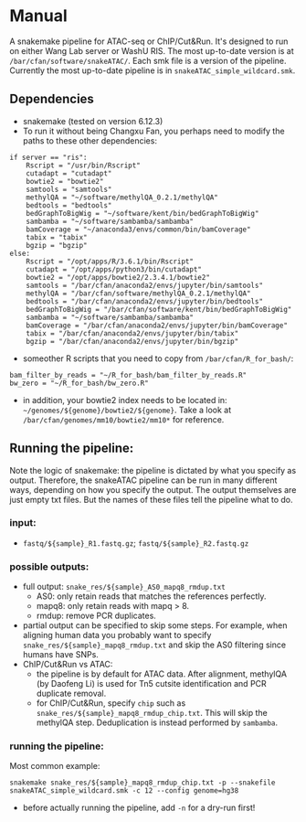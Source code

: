 # Manual
A snakemake pipeline for ATAC-seq or ChIP/Cut&Run. It's designed to run on either Wang Lab server or WashU RIS. The most up-to-date version is at `/bar/cfan/software/snakeATAC/`. Each smk file is a version of the pipeline. Currently the most up-to-date pipeline is in `snakeATAC_simple_wildcard.smk`.
## Dependencies
* snakemake (tested on version 6.12.3)
* To run it without being Changxu Fan, you perhaps need to modify the paths to these other dependencies:
```
if server == "ris":
    Rscript = "/usr/bin/Rscript"
    cutadapt = "cutadapt"
    bowtie2 = "bowtie2"
    samtools = "samtools"
    methylQA = "~/software/methylQA_0.2.1/methylQA"
    bedtools = "bedtools"
    bedGraphToBigWig = "~/software/kent/bin/bedGraphToBigWig"
    sambamba = "~/software/sambamba/sambamba"
    bamCoverage = "~/anaconda3/envs/common/bin/bamCoverage"
    tabix = "tabix"
    bgzip = "bgzip"
else:
    Rscript = "/opt/apps/R/3.6.1/bin/Rscript"
    cutadapt = "/opt/apps/python3/bin/cutadapt"
    bowtie2 = "/opt/apps/bowtie2/2.3.4.1/bowtie2"
    samtools = "/bar/cfan/anaconda2/envs/jupyter/bin/samtools"
    methylQA = "/bar/cfan/software/methylQA_0.2.1/methylQA"
    bedtools = "/bar/cfan/anaconda2/envs/jupyter/bin/bedtools"
    bedGraphToBigWig = "/bar/cfan/software/kent/bin/bedGraphToBigWig"
    sambamba = "~/software/sambamba/sambamba"
    bamCoverage = "/bar/cfan/anaconda2/envs/jupyter/bin/bamCoverage"
    tabix = "/bar/cfan/anaconda2/envs/jupyter/bin/tabix"
    bgzip = "/bar/cfan/anaconda2/envs/jupyter/bin/bgzip"
```
* someother R scripts that you need to copy from `/bar/cfan/R_for_bash/`:
```
bam_filter_by_reads = "~/R_for_bash/bam_filter_by_reads.R"
bw_zero = "~/R_for_bash/bw_zero.R"
```
* in addition, your bowtie2 index needs to be located in: `~/genomes/${genome}/bowtie2/${genome}`. Take a look at `/bar/cfan/genomes/mm10/bowtie2/mm10*` for reference.

## Running the pipeline:
Note the logic of snakemake: the pipeline is dictated by what you specify as output. Therefore, the snakeATAC pipeline can be run in many different ways, depending on how you specify the output. The output themselves are just empty txt files. But the names of these files tell the pipeline what to do. 

### input:
* `fastq/${sample}_R1.fastq.gz`; `fastq/${sample}_R2.fastq.gz`
### possible outputs:
* full output: `snake_res/${sample}_AS0_mapq8_rmdup.txt`
    * AS0: only retain reads that matches the references perfectly.
    * mapq8: only retain reads with mapq > 8.
    * rmdup: remove PCR duplicates.
* partial output can be specified to skip some steps. For example, when aligning human data you probably want to specify `snake_res/${sample}_mapq8_rmdup.txt` and skip the AS0 filtering since humans have SNPs.
* ChIP/Cut&Run vs ATAC: 
    * the pipeline is by default for ATAC data. After alignment, methylQA (by Daofeng Li) is used for Tn5 cutsite identification and PCR duplicate removal.
    * for ChIP/Cut&Run, specify `chip` such as `snake_res/${sample}_mapq8_rmdup_chip.txt`. This will skip the methylQA step. Deduplication is instead performed by `sambamba`.

### running the pipeline:
Most common example:
```
snakemake snake_res/${sample}_mapq8_rmdup_chip.txt -p --snakefile snakeATAC_simple_wildcard.smk -c 12 --config genome=hg38
```
* before actually running the pipeline, add `-n` for a dry-run first!

